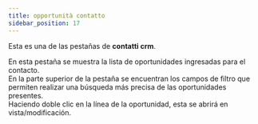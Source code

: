```yaml
---
title: opportunità contatto
sidebar_position: 17
---
```


Esta es una de las pestañas de **contatti crm**.  

En esta pestaña se muestra la lista de oportunidades ingresadas para el contacto.  
En la parte superior de la pestaña se encuentran los campos de filtro que permiten realizar una búsqueda más precisa de las oportunidades presentes.  
Haciendo doble clic en la línea de la oportunidad, esta se abrirá en vista/modificación.